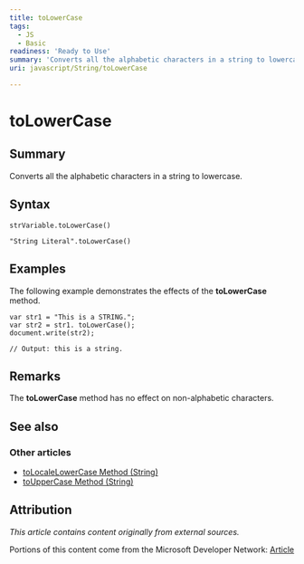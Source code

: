 ```yaml
---
title: toLowerCase
tags:
  - JS
  - Basic
readiness: 'Ready to Use'
summary: 'Converts all the alphabetic characters in a string to lowercase.'
uri: javascript/String/toLowerCase

---
```

# toLowerCase

## Summary

Converts all the alphabetic characters in a string to lowercase.

## Syntax

    strVariable.toLowerCase()

    "String Literal".toLowerCase()

## Examples

The following example demonstrates the effects of the **toLowerCase** method.

``` {.js}
var str1 = "This is a STRING.";
var str2 = str1. toLowerCase();
document.write(str2);

// Output: this is a string.
```

## Remarks

The **toLowerCase** method has no effect on non-alphabetic characters.

## See also

### Other articles

-   [toLocaleLowerCase Method (String)](/javascript/String/toLocaleLowerCase)
-   [toUpperCase Method (String)](/javascript/String/toUpperCase)

## Attribution

*This article contains content originally from external sources.*

Portions of this content come from the Microsoft Developer Network: [Article](http://msdn.microsoft.com/en-us/library/ie/es5c2d38(v=vs.94).aspx)

